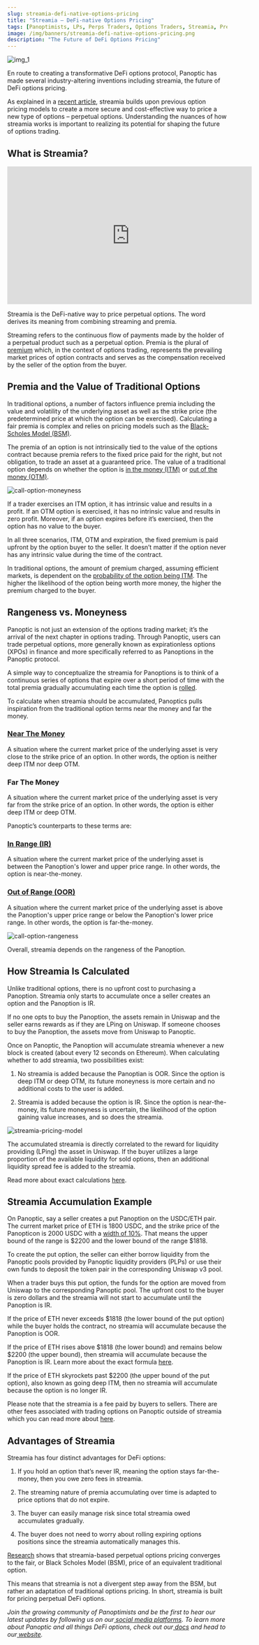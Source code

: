 ```yaml
---
slug: streamia-defi-native-options-pricing
title: "Streamia — DeFi-native Options Pricing"
tags: [Panoptimists, LPs, Perps Traders, Options Traders, Streamia, Premia, Pricing]
image: /img/banners/streamia-defi-native-options-pricing.png
description: "The Future of DeFi Options Pricing"
---
```


![img_1](./streamia-defi-native-options-pricing.png)


En route to creating a transformative DeFi options protocol, Panoptic has made several industry-altering inventions including streamia, the future of DeFi options pricing. 


As explained in a [recent article](https://panoptic.xyz/blog/black-scholes-streamia-defi-options-pricing-models), streamia builds upon previous option pricing models to create a more secure and cost-effective way to price a new type of options – perpetual options. Understanding the nuances of how streamia works is important to realizing its potential for shaping the future of options trading.


<!--truncate-->


## What is Streamia? 

<iframe width="560" height="315" src="https://www.youtube.com/embed/Gfl-_yPGZyU?si=ObqvyrZ9ROhlDLIv" title="YouTube video player" frameborder="0" allow="accelerometer; autoplay; clipboard-write; encrypted-media; gyroscope; picture-in-picture; web-share" allowfullscreen></iframe>

Streamia is the DeFi-native way to price perpetual options. The word derives its meaning from combining streaming and premia. 


Streaming refers to the continuous flow of payments made by the holder of a perpetual product such as a perpetual option. Premia is the plural of [premium](https://panoptic.xyz/docs/terms/premium) which, in the context of options trading, represents the prevailing market prices of option contracts and serves as the compensation received by the seller of the option from the buyer.


## Premia and the Value of Traditional Options


In traditional options, a number of factors influence premia including the value and volatility of the underlying asset as well as the strike price (the predetermined price at which the option can be exercised). Calculating a fair premia is complex and relies on pricing models such as the [Black-Scholes Model (BSM)](https://panoptic.xyz/blog/black-scholes-streamia-defi-options-pricing-models). 


The premia of an option is not intrinsically tied to the value of the options contract because premia refers to the fixed price paid for the right, but not obligation, to trade an asset at a guaranteed price. The value of a traditional option depends on whether the option is [in the money (ITM)](https://panoptic.xyz/docs/terms/in_the_money) or [out of the money (OTM)](https://panoptic.xyz/docs/terms/out_of_the_money). 


![call-option-moneyness](./call-option-moneyness.png)


If a trader exercises an ITM option, it has intrinsic value and results in a profit. If an OTM option is exercised, it has no intrinsic value and results in zero profit. Moreover, if an option expires before it’s exercised, then the option has no value to the buyer.


In all three scenarios, ITM, OTM and expiration, the fixed premium is paid upfront by the option buyer to the seller. It doesn’t matter if the option never has any intrinsic value during the time of the contract. 


In traditional options, the amount of premium charged, assuming efficient markets, is dependent on the [probability of the option being ITM](https://panoptic.xyz/research/defi-option-strangle-straddle#delta-as-the-probability-of-being-itm). The higher the likelihood of the option being worth more money, the higher the premium charged to the buyer.


## Rangeness vs. Moneyness


Panoptic is not just an extension of the options trading market; it’s the arrival of the next chapter in options trading. Through Panoptic, users can trade perpetual options, more generally known as expirationless options (XPOs) in finance and more specifically referred to as Panoptions in the Panoptic protocol.


A simple way to conceptualize the streamia for Panoptions is to think of a continuous series of options that expire over a short period of time with the total premia gradually accumulating each time the option is [rolled](https://www.tastylive.com/definitions/rolling-options). 


To calculate when streamia should be accumulated, Panoptics pulls inspiration from the traditional option terms near the money and far the money.



### **[Near The Money](https://www.investopedia.com/terms/n/near-the-money.asp)**


A situation where the current market price of the underlying asset is very close to the strike price of an option. In other words, the option is neither deep ITM nor deep OTM.


### **Far The Money**

A situation where the current market price of the underlying asset is very far from the strike price of an option. In other words, the option is either deep ITM or deep OTM.


Panoptic’s counterparts to these terms are: 


### **[In Range (IR)](https://panoptic.xyz/docs/terms/in_range)**


A situation where the current market price of the underlying asset is between the Panoption's lower and upper price range. In other words, the option is near-the-money.


### **[Out of Range (OOR)](https://panoptic.xyz/docs/terms/out_of_range)**


A situation where the current market price of the underlying asset is above the Panoption's upper price range or below the Panoption's lower price range. In other words, the option is far-the-money. 


![call-option-rangeness](./call-option-rangeness.png)


Overall, streamia depends on the rangeness of the Panoption.


## How Streamia Is Calculated


Unlike traditional options, there is no upfront cost to purchasing a Panoption. Streamia only starts to accumulate once a seller creates an option and the Panoption is IR. 


If no one opts to buy the Panoption, the assets remain in Uniswap and the seller earns rewards as if they are LPing on Uniswap. If someone chooses to buy the Panoption, the assets move from Uniswap to Panoptic. 


Once on Panoptic, the Panoption will accumulate streamia whenever a new block is created  (about every 12 seconds on Ethereum). When calculating whether to add streamia, two possibilities exist: 


1. No streamia is added because the Panoptian is OOR. Since the option is deep ITM or deep OTM, its future moneyness is more certain and no additional costs to the user is added. 


2. Streamia is added because the option is IR. Since the option is near-the-money, its future moneyness is uncertain, the likelihood of the option gaining value increases, and so does the streamia.


![streamia-pricing-model](./streamia-pricing-model.png)


The accumulated streamia is directly correlated to the reward for liquidity providing (LPing) the asset in Uniswap. If the buyer utilizes a large proportion of the available liquidity for sold options, then an additional liquidity spread fee is added to the streamia.


Read more about exact calculations [here](https://panoptic.xyz/docs/panoptic-protocol/streamia).


## Streamia Accumulation Example


On Panoptic, say a seller creates a put Panoption on the USDC/ETH pair. The current market price of ETH is 1800 USDC, and the strike price of the Panopticon is 2000 USDC with a [width of 10%](https://panoptic.xyz/research/uniswap-lp-calculate-price-range). That means the upper bound of the range is $2200 and the lower bound of the range $1818. 


To create the put option, the seller can either borrow liquidity from the Panoptic pools provided by Panoptic liquidity providers (PLPs) or use their own funds to deposit the token pair in the corresponding Uniswap v3 pool. 


When a trader buys this put option, the funds for the option are moved from Uniswap to the corresponding Panoptic pool. The upfront cost to the buyer is zero dollars and the streamia will not start to accumulate until the Panoption is IR.


If the price of ETH never exceeds $1818 (the lower bound of the put option) while the buyer holds the contract, no streamia will accumulate because the Panoption is OOR.
 

If the price of ETH rises above $1818 (the lower bound) and remains below $2200 (the upper bound), then streamia will accumulate because the Panoption is IR. Learn more about the exact formula [here](https://panoptic.xyz/docs/panoptic-protocol/streamia).


If the price of ETH skyrockets past $2200 (the upper bound of the put option), also known as going deep ITM, then no streamia will accumulate because the option is no longer IR. 


Please note that the streamia is a fee paid by buyers to sellers. There are other fees associated with trading options on Panoptic outside of streamia which you can read more about [here](https://panoptic.xyz/docs/faq/#fees).


## Advantages of Streamia


Streamia has four distinct advantages for DeFi options:


1. If you hold an option that’s never IR, meaning the option stays far-the-money, then you owe zero fees in streamia. 


2. The streaming nature of premia accumulating over time is adapted to price options that do not expire.


3. The buyer can easily manage risk since total streamia owed accumulates gradually.


4. The buyer does not need to worry about rolling expiring options positions since the streamia automatically manages this.


[Research](https://paper.panoptic.xyz) shows that streamia-based perpetual options pricing converges to the fair, or Black Scholes Model (BSM), price of an equivalent traditional option. 


This means that streamia is not a divergent step away from the BSM, but rather an adaptation of traditional options pricing. In short, streamia is built for pricing perpetual DeFi options. 


_Join the growing community of Panoptimists and be the first to hear our latest updates by following us on our[ social media platforms](https://links.panoptic.xyz/all). To learn more about Panoptic and all things DeFi options, check out our[ docs](https://panoptic.xyz/docs/intro) and head to our[ website](https://panoptic.xyz/)._


